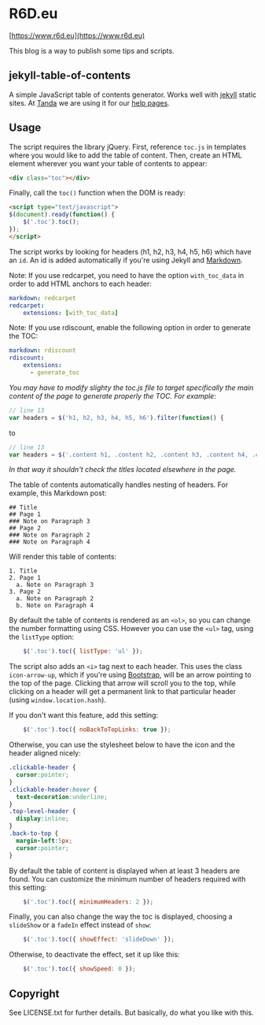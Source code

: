 # R6D.eu


[https://www.r6d.eu](https://www.r6d.eu)

This blog is a way to publish some tips and scripts.

## jekyll-table-of-contents

A simple JavaScript table of contents generator. Works well with [jekyll](https://github.com/mojombo/jekyll) static sites. At [Tanda](https://www.tanda.co) we are using it for our [help pages](https://github.com/ghiculescu/payaus-docs).

## Usage

The script requires the library jQuery. First, reference `toc.js` in templates where you would like to add the table of content.
Then, create an HTML element wherever you want your table of contents to appear:

```html
<div class="toc"></div>
```

Finally, call the `toc()` function when the DOM is ready:

```html
<script type="text/javascript">
$(document).ready(function() {
    $('.toc').toc();
});
</script>
```

The script works by looking for headers (h1, h2, h3, h4, h5, h6) which have an `id`.
An id is added automatically if you're using Jekyll and [Markdown](http://daringfireball.net/projects/markdown/syntax#header).

Note: If you use redcarpet, you need to have the option `with_toc_data` in order to add HTML anchors to each header:

```yaml
markdown: redcarpet
redcarpet:
    extensions: [with_toc_data]
```

Note: If you use rdiscount, enable the following option in order to generate the TOC:
```yaml
markdown: rdiscount
rdiscount:
    extensions:
      - generate_toc
```
*You may have to modify slighty the toc.js file to target specifically the main content of the page to generate properly the TOC. For example:*
```js
// line 13
var headers = $('h1, h2, h3, h4, h5, h6').filter(function() {
```
to
```js
// line 13
var headers = $('.content h1, .content h2, .content h3, .content h4, .content h5, .content h6').filter(function() {
```
*In that way it shouldn't check the titles located elsewhere in the page.*

The table of contents automatically handles nesting of headers. For example, this Markdown post:

    ## Title
    ## Page 1
    ### Note on Paragraph 3
    ## Page 2
    ### Note on Paragraph 2
    ### Note on Paragraph 4

Will render this table of contents:

    1. Title
    2. Page 1
      a. Note on Paragraph 3
    3. Page 2
      a. Note on Paragraph 2
      b. Note on Paragraph 4

By default the table of contents is rendered as an `<ol>`, so you can change the number formatting using CSS.
However you can use the `<ul>` tag, using the `listType` option:

```javascript
    $('.toc').toc({ listType: 'ul' });
```

The script also adds an `<i>` tag next to each header. This uses the class `icon-arrow-up`, which if you're using [Bootstrap](http://twitter.github.io/bootstrap/), will be an arrow pointing to the top of the page.
Clicking that arrow will scroll you to the top, while clicking on a header will get a permanent link to that particular header (using `window.location.hash`).

If you don't want this feature, add this setting:

```javascript
    $('.toc').toc({ noBackToTopLinks: true });
```

Otherwise, you can use the stylesheet below to have the icon and the header aligned nicely:

```css
.clickable-header {
  cursor:pointer;
}
.clickable-header:hover {
  text-decoration:underline;
}
.top-level-header {
  display:inline;
}
.back-to-top {
  margin-left:5px;
  cursor:pointer;
}
```

By default the table of content is displayed when at least 3 headers are found. 
You can customize the minimum number of headers required with this setting:

```javascript
    $('.toc').toc({ minimumHeaders: 2 });
```

Finally, you can also change the way the toc is displayed, choosing a `slideShow` or a `fadeIn` effect instead of `show`:

```javascript
    $('.toc').toc({ showEffect: 'slideDown' });
```

Otherwise, to deactivate the effect, set it up like this:

```javascript
    $('.toc').toc({ showSpeed: 0 });
```

## Copyright

See LICENSE.txt for further details. But basically, do what you like with this.

